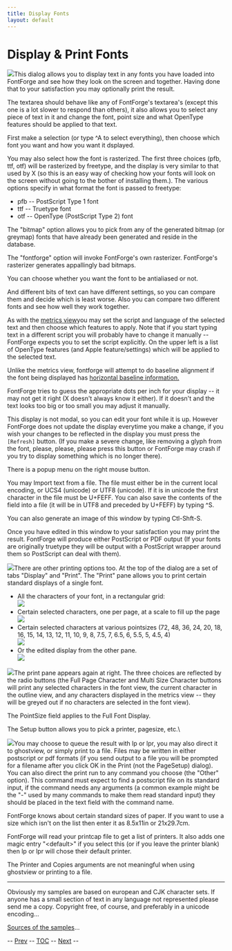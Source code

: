 ```yaml
---
title: Display Fonts
layout: default
---
```



Display & Print Fonts
=====================

![](img/DisplayFonts.png)This dialog allows you to display text in any fonts
you have loaded into FontForge and see how they look on the screen and
together. Having done that to your satisfaction you may optionally print
the result.

The textarea should behave like any of FontForge's textarea's (except
this one is a lot slower to respond than others), it also allows you to
select any piece of text in it and change the font, point size and what
OpenType features should be applied to that text.

First make a selection (or type \^A to select everything), then choose
which font you want and how you want it dsplayed.

You may also select how the font is rasterized. The first three choices
(pfb, ttf, otf) will be rasterized by freetype, and the display is very
similar to that used by X (so this is an easy way of checking how your
fonts will look on the screen without going to the bother of installing
them.). The various options specify in what format the font is passed to
freetype:

-   pfb -- PostScript Type 1 font
-   ttf -- Truetype font
-   otf -- OpenType (PostScript Type 2) font

The "bitmap" option allows you to pick from any of the generated bitmap
(or greymap) fonts that have already been generated and reside in the
database.

The "fontforge" option will invoke FontForge's own rasterizer.
FontForge's rasterizer generates appallingly bad bitmaps.

You can choose whether you want the font to be antialiased or not.

And different bits of text can have different settings, so you can
compare them and decide which is least worse. Also you can compare two
different fonts and see how well they work together.

As with the [metrics view](metricsview.html)you may set the script and
language of the selected text and then choose which features to apply.
Note that if you start typing text in a different script you will
probably have to change it manually -- FontForge expects you to set the
script explicitly. On the upper left is a list of OpenType features (and
Apple feature/settings) which will be applied to the selected text.

Unlike the metrics view, fontforge will attempt to do baseline alignment
if the font being displayed has [horizontal baseline
information.](elementmenu.html#HBase)

FontForge tries to guess the appropriate dots per inch for your display
-- it may not get it right (X doesn't always know it either). If it
doesn't and the text looks too big or too small you may adjust it
manually.

This display is not modal, so you can edit your font while it is up.
However FontForge does not update the display everytime you make a
change, if you wish your changes to be reflected in the display you must
press the `[Refresh]` button. (If you make a severe change, like
removing a glyph from the font, please, please, please press this button
or FontForge may crash if you try to display something which is no
longer there).

There is a popup menu on the right mouse button.

You may Import text from a file. The file must either be in the current
local encoding, or UCS4 (unicode) or UTF8 (unicode). If it is in unicode
the first character in the file must be U+FEFF. You can also save the
contents of the field into a file (it will be in UTF8 and preceded by
U+FEFF) by typing \^S.

You can also generate an image of this window by typing Ctl-Shft-S.

Once you have edited in this window to your satisfaction you may print
the result. FontForge will produce either PostScript or PDF output (If
your fonts are originally truetype they will be output with a PostScript
wrapper around them so PostScript can deal with them).

![](img/Print.png)There are other printing options too. At the top of the
dialog are a set of tabs "Display" and "Print". The "Print" pane allows
you to print certain standard displays of a single font.

-   All the characters of your font, in a rectangular grid:\
     ![](img/FontDisplay.png)
-   Certain selected characters, one per page, at a scale to fill up the
    page\
     ![](img/CharPrint.png)
-   Certain selected characters at various pointsizes (72, 48, 36, 24,
    20, 18, 16, 15, 14, 13, 12, 11, 10, 9, 8, 7.5, 7, 6.5, 6, 5.5, 5,
    4.5, 4)\
     ![](img/MultiPrint.png)
-   Or the edited display from the other pane.\
     ![](img/FontSample.png)

![](img/Print.png)The print pane appears again at right. The three choices
are reflected by the radio buttons (the Full Page Character and Multi
Size Character buttons will print any selected characters in the font
view, the current character in the outline view, and any characters
displayed in the metrics view -- they will be greyed out if no
characters are selected in the font view).

The PointSize field applies to the Full Font Display.

The Setup button allows you to pick a printer, pagesize, etc.\

![](img/PageSetup.png)You may choose to queue the result with lp or lpr, you
may also direct it to ghostview, or simply print to a file. Files may be
written in either postscript or pdf formats (if you send output to a
file you will be prompted for a filename after you click OK in the Print
(not the PageSetup) dialog). You can also direct the print run to any
command you choose (the "Other" option). This command must expect to
find a postscript file on its standard input, if the command needs any
arguments (a common example might be the "-" used by many commands to
make them read standard input) they should be placed in the text field
with the command name.

FontForge knows about certain standard sizes of paper. If you want to
use a size which isn't on the list then enter it as 8.5x11in or
21x29.7cm.

FontForge will read your printcap file to get a list of printers. It
also adds one magic entry "\<default\>" if you select this (or if you
leave the printer blank) then lp or lpr will chose their default
printer.

The Printer and Copies arguments are not meaningful when using ghostview
or printing to a file.

* * * * *

Obviously my samples are based on european and CJK character sets. If
anyone has a small section of text in any language not represented
please send me a copy. Copyright free, of course, and preferably in a
unicode encoding...

[Sources of the samples](quotations.html)...

-- [Prev](filemenu.html) -- [TOC](overview.html) --
[Next](filemenu.html) --


